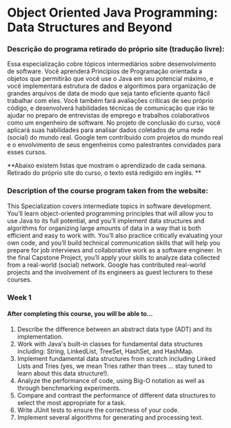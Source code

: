 # Object Oriented Java Programming: Data Structures and Beyond 

### Descrição do programa retirado do próprio site (tradução livre):

Essa especialização cobre tópicos intermediários sobre desenvolvimento de software. Você aprenderá Princípios de Programação orientada a objetos que permitirão que você use o Java em seu potencial máximo, e você implementará estrutura de dados e algoritimos para organização de grandes arquivos de data de modo que seja tanto eficiente quanto fácil trabalhar com eles. Você também fará avaliações críticas de seu próprio código, e desenvolverá habilidades técnicas de comunicação que irão te ajudar no preparo de entrevistas de emprego e trabalhos colaborativos como um engenheiro de software. No projeto de conclusão do curso, você aplicará suas habilidades para analisar dados coletados de uma rede (social) do mundo real. Google tem contribuido com projetos do mundo real e o envolvimento de seus engenheiros como palestrantes convidados para esses cursos. 

**Abaixo existem listas que mostram o aprendizado de cada semana. Retirado do próprio site do curso, o texto está redigido em inglês. **

### Description of the course program taken from the website:

This Specialization covers intermediate topics in software development. You’ll learn object-oriented programming principles that will allow you to use Java to its full potential, and you’ll implement data structures and algorithms for organizing large amounts of data in a way that is both efficient and easy to work with. You’ll also practice critically evaluating your own code, and you’ll build technical communication skills that will help you prepare for job interviews and collaborative work as a software engineer. In the final Capstone Project, you’ll apply your skills to analyze data collected from a real-world (social) network. Google has contributed real-world projects and the involvement of its engineers as guest lecturers to these courses. 

### Week 1
#### After completing this course, you will be able to...
1. Describe the difference between an abstract data type (ADT) and its implementation.
2. Work with Java's built-in classes for fundamental data structures including: String, LinkedList, TreeSet, HashSet, and HashMap.
3. Implement fundamental data structures from scratch including Linked Lists and Tries (yes, we mean Tries rather than trees ... stay tuned to learn about this data structure!).
4. Analyze the performance of code, using Big-O notation as well as through benchmarking experiments.
5. Compare and contrast the performance of different data structures to select the most appropriate for a task.
6. Write JUnit tests to ensure the correctness of your code.
7. Implement several algorithms for generating and processing text.

